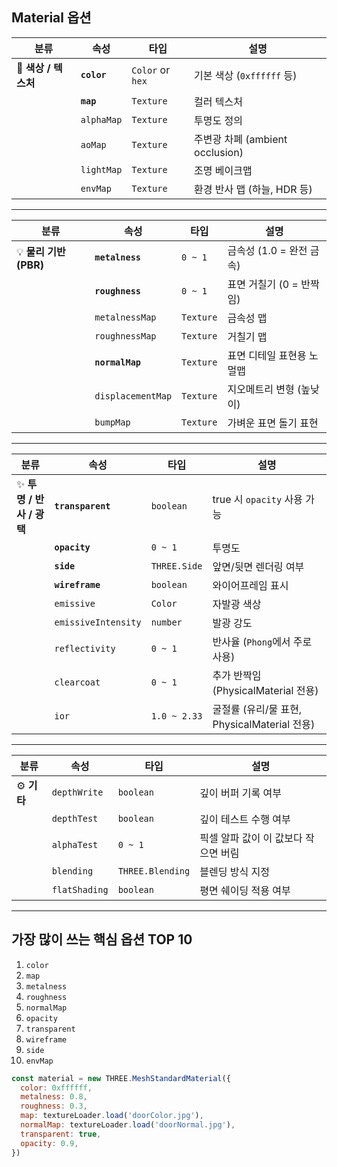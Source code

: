 ## Material 옵션 

| 분류                | 속성        | 타입             | 설명                            |
| ------------------- | ----------- | ---------------- | ------------------------------- |
| 🎨 **색상 / 텍스처** | **`color`** | `Color` or `hex` | 기본 색상 (`0xffffff` 등)       |
|                     | **`map`**   | `Texture`        | 컬러 텍스처                     |
|                     | `alphaMap`  | `Texture`        | 투명도 정의                     |
|                     | `aoMap`     | `Texture`        | 주변광 차폐 (ambient occlusion) |
|                     | `lightMap`  | `Texture`        | 조명 베이크맵                   |
|                     | `envMap`    | `Texture`        | 환경 반사 맵 (하늘, HDR 등)     |

------

| 분류                 | 속성              | 타입      | 설명                      |
| -------------------- | ----------------- | --------- | ------------------------- |
| 💡 **물리 기반(PBR)** | **`metalness`**   | `0 ~ 1`   | 금속성 (1.0 = 완전 금속)  |
|                      | **`roughness`**   | `0 ~ 1`   | 표면 거칠기 (0 = 반짝임)  |
|                      | `metalnessMap`    | `Texture` | 금속성 맵                 |
|                      | `roughnessMap`    | `Texture` | 거칠기 맵                 |
|                      | **`normalMap`**   | `Texture` | 표면 디테일 표현용 노멀맵 |
|                      | `displacementMap` | `Texture` | 지오메트리 변형 (높낮이)  |
|                      | `bumpMap`         | `Texture` | 가벼운 표면 돌기 표현     |

------

| 분류                     | 속성                | 타입         | 설명                                         |
| ------------------------ | ------------------- | ------------ | -------------------------------------------- |
| ✨ **투명 / 반사 / 광택** | **`transparent`**   | `boolean`    | true 시 `opacity` 사용 가능                  |
|                          | **`opacity`**       | `0 ~ 1`      | 투명도                                       |
|                          | **`side`**          | `THREE.Side` | 앞면/뒷면 렌더링 여부                        |
|                          | **`wireframe`**     | `boolean`    | 와이어프레임 표시                            |
|                          | `emissive`          | `Color`      | 자발광 색상                                  |
|                          | `emissiveIntensity` | `number`     | 발광 강도                                    |
|                          | `reflectivity`      | `0 ~ 1`      | 반사율 (`Phong`에서 주로 사용)               |
|                          | `clearcoat`         | `0 ~ 1`      | 추가 반짝임 (PhysicalMaterial 전용)          |
|                          | `ior`               | `1.0 ~ 2.33` | 굴절률 (유리/물 표현, PhysicalMaterial 전용) |

------

| 분류       | 속성          | 타입             | 설명                                 |
| ---------- | ------------- | ---------------- | ------------------------------------ |
| ⚙️ **기타** | `depthWrite`  | `boolean`        | 깊이 버퍼 기록 여부                  |
|            | `depthTest`   | `boolean`        | 깊이 테스트 수행 여부                |
|            | `alphaTest`   | `0 ~ 1`          | 픽셀 알파 값이 이 값보다 작으면 버림 |
|            | `blending`    | `THREE.Blending` | 블렌딩 방식 지정                     |
|            | `flatShading` | `boolean`        | 평면 쉐이딩 적용 여부                |

------

##  가장 많이 쓰는 핵심 옵션 TOP 10

1. `color`
2. `map`
3. `metalness`
4. `roughness`
5. `normalMap`
6. `opacity`
7. `transparent`
8. `wireframe`
9. `side`
10. `envMap`

```js
const material = new THREE.MeshStandardMaterial({
  color: 0xffffff,
  metalness: 0.8,
  roughness: 0.3,
  map: textureLoader.load('doorColor.jpg'),
  normalMap: textureLoader.load('doorNormal.jpg'),
  transparent: true,
  opacity: 0.9,
})
```

